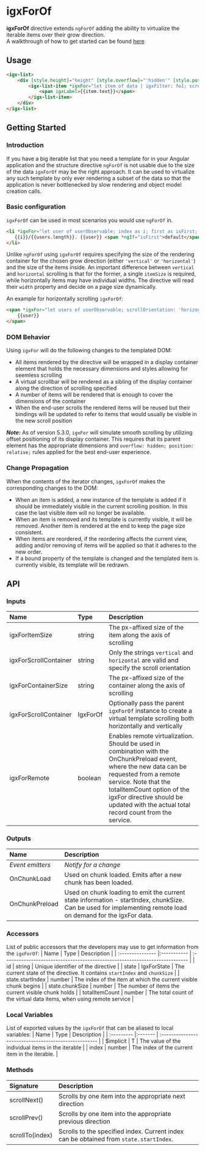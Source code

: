 # igxForOf
**igxForOf** directive extends `ngForOf` adding the ability to virtualize the iterable items over their grow direction.  
A walkthrough of how to get started can be found [here](https://www.infragistics.com/products/ignite-ui-angular/angular/components/for_of.html)

## Usage
```html
<igx-list>
    <div [style.height]="height" [style.overflow]="'hidden'" [style.position]="'relative'">
        <igx-list-item *igxFor="let item of data | igxFilter: fo1; scrollOrientation : 'vertical'; containerSize: '500px'; itemSize: '50px'">
            <span igxLabel>{{item.text}}</span>
        </igx-list-item>
    </div>
</igx-list>
```

## Getting Started

### Introduction

If you have a big iterable list that you need a template for in your Angular application and the structure directive `ngForOf` is not usable due to the size of the data `igxForOf` may be the right approach. It can be used to virtualize any such template by only ever rendering a subset of the data so that the application is never bottlenecked by slow rendering and object model creation calls.

### Basic configuration

`igxForOf` can be used in most scenarios you would use `ngForOf` in.
```html
<li *igxFor="let user of userObservable; index as i; first as isFirst; scrollOrientation: 'vertical'; containerSize: '500px'; itemSize: '50px'">
   {{i}}/{{users.length}}. {{user}} <span *ngIf="isFirst">default</span>
</li>
```

Unlike `ngForOf` using `igxForOf` requires specifying the size of the rendering container for the chosen grow direction (either `'vertical'` or `'horizontal'`) and the size of the items inside. An important difference between `vertical` and `horizontal` scrolling is that for the former, a single `itemSize` is required, while horizontally items may have individual widths. The directive will read their `width` property and decide on a page size dynamically.

An example for horizontally scrolling `igxForOf`:
```html
<span *igxFor="let users of userObservable; scrollOrientation: 'horizontal'; containerSize: '500px'">
    {{user}}
</span>
```

### DOM Behavior

Using `igxFor` will do the following changes to the templated DOM:

- All items rendered by the directive will be wrapped in a display container element that holds the necessary dimensions and styles allowing for seemless scrolling
- A virtual scrollbar will be rendered as a sibling of the display container along the direction of scrolling specified
- A number of items will be rendered that is enough to cover the dimensions of the container
- When the end-user scrolls the rendered items will be reused but their bindings will be updated to refer to items that would usually be visible in the new scroll position

***Note:*** As of version 5.3.0, `igxFor` will simulate smooth scrolling by utilizing offset positioning of its display container. This requires that its parent element has the appropriate dimensions and `overflow: hidden; position: relative;` rules applied for the best end-user experience.


### Change Propagation

When the contents of the iterator changes, `igxForOf` makes the corresponding changes to the DOM:

- When an item is added, a new instance of the template is added if it should be immediately visible in the current scrolling position. In this case the last visible item will no longer be available.
- When an item is removed and its template is currently visible, it will be removed. Another item is rendered at the end to keep the page size consistent.
- When items are reordered, if the reordering affects the current view, adding and/or removing of items will be applied so that it adheres to the new order.
- If a bound property of the template is changed and the templated item is currently visible, its template will be redrawn.

## API

### Inputs

| Name | Type | Description |
| :--- |:--- | :--- |
| igxForItemSize         | string          | The px-affixed size of the item along the axis of scrolling                                                                |
| igxForScrollContainer  | string          | Only the strings `vertical` and `horizontal` are valid and specify the scroll orientation                                  |
| igxForContainerSize    | string          | The px-affixed size of the container along the axis of scrolling                                                           |
| igxForScrollContainer  | IgxForOf        | Optionally pass the parent `igxForOf` instance to create a virtual template scrolling both horizontally and vertically     |
| igxForRemote           | boolean         | Enables remote virtualization. Should be used in combination with the OnChunkPreload event, where the new data can be requested from a remote service. Note that the totalItemCount option of the igxFor directive should be updated with the actual total record count from the service. |

### Outputs

| Name | Description |
| :--- | :--- |
| *Event emitters* | *Notify for a change*                                           |
| OnChunkLoad      | Used on chunk loaded. Emits after a new chunk has been loaded.  |
| OnChunkPreload   | Used on chunk loading to emit the current state information - startIndex, chunkSize. Can be used for implementing remote load on demand for the igxFor data. |

### Accessors

List of public accessors that the developers may use to get information from the `igxForOf`:
| Name             | Type        | Description                                                                  |
| :--------------- |:----------- | :--------------------------------------------------------------------------- |
| id               | string      | Unique identifier of the directive                                           |
| state            | IgxForState | The current state of the directive. It contains `startIndex` and `chunkSize` |
| state.startIndex | number      | The index of the item at which the current visible chunk begins              |
| state.chunkSize  | number      | The number of items the current visible chunk holds                          |
| totalItemCount   | number      | The total count of the virtual data items, when using remote service         |

### Local Variables

List of exported values by the `igxForOf` that can be aliased to local variables:
| Name       | Type    | Description                                           |
| :--------- |:------- | :---------------------------------------------------- |
| $implicit  | T       | The value of the individual items in the iterable     |
| index      | number  | The index of the current item in the iterable.        |

<div class="divider--half"></div>

### Methods

| Signature        | Description                                                                            |
| :--------------- | :------------------------------------------------------------------------------------- |
| scrollNext()     | Scrolls by one item into the  appropriate  next direction                              |
| scrollPrev()     | Scrolls by one item into the  appropriate  previous direction                          |
| scrollTo(index)  | Scrolls to the specified index. Current index can be obtained from `state.startIndex`. |




